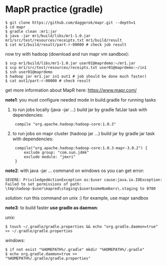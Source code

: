 MapR practice (gradle)
======================
    $ git clone https://github.com/daggerok/mapr.git --depth=1
    $ cd mapr
    $ gradle clean :mr1:jar
    $ java -jar mr1/build/libs/mr1-1.0.jar mr1/src/test/resources/receipts.txt mr1/build/result
    $ cat mr1/build/result/part-r-00000 # check job result
    
now try with hadoop (download and run mapr vm sandbox):

    $ scp mr1/build/libs/mr1-1.0.jar user01@maprdemo:~/mr1.jar
    $ scp mr1/src/test/resources/receipts.txt user01@maprdemo:~/in1
    $ ssh user01@maprdemo
    $ hadoop jar mr1.jar in1 out1 # job should be done much faster)
    $ cat out1/part-r-00000 # check result

get more information about MapR here: https://www.mapr.com/

**note1**: you must configure needed mode in build.gradle for running tasks

1. to run jobs locally (java -jar ...) build jar by gradle fatJar task with dependencies:

        compile "org.apache.hadoop:hadoop-core:1.0.3"

2. to run jobs on mapr cluster (hadoop jar ...) build jar by gradle jar task with dependencies:

        compile("org.apache.hadoop:hadoop-core:1.0.3-mapr-3.0.2") {
            exclude group: "com.sun.jdmk"
            exclude module: "jmxri"
        }
    
**note2**: with java -jar ... command on windows os you can get error:

    SEVERE: PriviledgedActionException as:$user cause:java.io.IOException: 
    Failed to set permissions of path: \tmp\hadoop-$user\mapred\staging\$user$someNumbers\.staging to 0700

*solution*: run this command on unix :) for example, use mapr sandbox

**note3**: to build faster **use gradle as daemon**:

*unix:*

    $ touch ~/.gradle/gradle.properties && echo "org.gradle.daemon=true" >> ~/.gradle/gradle.properties

*windows:*

    $ if not exist "%HOMEPATH%/.gradle" mkdir "%HOMEPATH%/.gradle"
    $ echo org.gradle.daemon=true >> "%HOMEPATH%/.gradle/gradle.properties"
